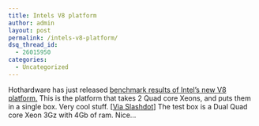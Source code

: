 ```yaml
---
title: Intels V8 platform
author: admin
layout: post
permalink: /intels-v8-platform/
dsq_thread_id:
  - 26015950
categories:
  - Uncategorized
---
```

Hothardware has just released [benchmark results of Intel&#8217;s new V8 platform.][1] This is the platform that takes 2 Quad core Xeons, and puts them in a single box. Very cool stuff. [[Via Slashdot][2]] The test box is a Dual Quad core Xeon 3Gz with 4Gb of ram. Nice&#8230;

 [1]: http://www.hothardware.com/Articles/Intel_V8_Media_Creation_Platform__Dual_Sockets__Dual_Xeons/
 [2]: http://hardware.slashdot.org/article.pl?sid=07/06/15/1729206&from=rss